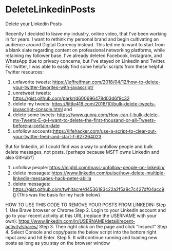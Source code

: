 # DeleteLinkedinPosts
Delete your Linkedin Posts

Recently I decided to leave my industry, online video, that I've been working in for years. 
I want to rethink my personal brand and begin cultivating an audience around Digital Currency instead.
This led me to want to start from a blank slate regarding content on professional networking platforms, while retaining my follower base.
I've already deleted Facebook, Instagram, and WhatsApp due to privacy concerns, but I've stayed on Linkedin and Twitter.
For twitter, I was able to easily find some helpful scripts from these helpful Twitter resources:
1) unfavorite tweets: https://jeffreifman.com/2018/04/12/how-to-delete-your-twitter-favorites-with-javascript/
2) unretweet tweets: https://gist.github.com/parkr/d600696478d03d6f9c32
3) delete my tweets: https://little418.com/2018/10/bulk-delete-tweets-javascript-console.html and
4) delete some tweets: https://www.quora.com/How-can-I-bulk-delete-my-Tweets-E-g-I-want-to-delete-the-first-thousand-or-all-Tweets-before-a-certain-date 
5) unfollow accounts:https://lifehacker.com/use-a-script-to-clear-out-your-twitter-feed-and-start-f-827264023

But for linkedin, all I could find was a way to unfollow people and bulk delete messages, not posts. [perhaps because MSFT owns Linkedin and also GitHub?]
1. unfollow people: https://mighil.com/mass-unfollow-people-on-linkedin/
2. delete messages: https://www.linkedin.com/pulse/how-delete-multiple-linkedin-messages-hack-peter-abilla
3. delete messages: https://gist.github.com/twhitacre/d4536183c22a2f5a8c7c427df04acc90 (This was the basis for my hack below)

HOW TO USE THIS CODE TO REMOVE YOUR POSTS FROM LINKEDIN: 
Step 1. Use Brave browser or Chrome
Step 2. Login to your Linkedin account and go to your recent activity at this URL (replace the USERNAME with your own):
https://www.linkedin.com/in/USERNAME/detail/recent-activity/shares/
Step 3. Then right click on the page and click "Inspect"
Step 4. Select Console and copy/paste the below script into the bottom right input area and hit Enter.
Step 5. It will continue running and loading new posts as long as you stay on the browser window
